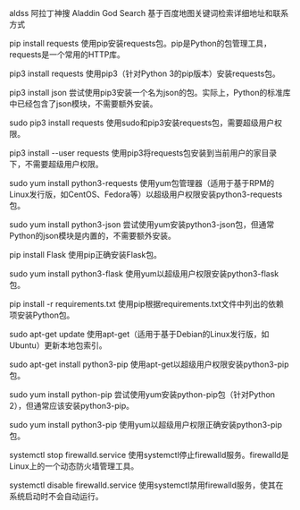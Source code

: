 aldss
阿拉丁神搜  Aladdin God Search
基于百度地图关键词检索详细地址和联系方式


pip install requests
使用pip安装requests包。pip是Python的包管理工具，requests是一个常用的HTTP库。

pip3 install requests
使用pip3（针对Python 3的pip版本）安装requests包。

pip3 install json
尝试使用pip3安装一个名为json的包。实际上，Python的标准库中已经包含了json模块，不需要额外安装。

sudo pip3 install requests
使用sudo和pip3安装requests包，需要超级用户权限。

pip3 install --user requests
使用pip3将requests包安装到当前用户的家目录下，不需要超级用户权限。

sudo yum install python3-requests
使用yum包管理器（适用于基于RPM的Linux发行版，如CentOS、Fedora等）以超级用户权限安装python3-requests包。

sudo yum install python3-json
尝试使用yum安装python3-json包，但通常Python的json模块是内置的，不需要额外安装。

pip install Flask
使用pip正确安装Flask包。

sudo yum install python3-flask
使用yum以超级用户权限安装python3-flask包。

pip install -r requirements.txt
使用pip根据requirements.txt文件中列出的依赖项安装Python包。

sudo apt-get update
使用apt-get（适用于基于Debian的Linux发行版，如Ubuntu）更新本地包索引。

sudo apt-get install python3-pip
使用apt-get以超级用户权限安装python3-pip包。

sudo yum install python-pip
尝试使用yum安装python-pip包（针对Python 2），但通常应该安装python3-pip。

sudo yum install python3-pip
使用yum以超级用户权限正确安装python3-pip包。

systemctl stop firewalld.service
使用systemctl停止firewalld服务。firewalld是Linux上的一个动态防火墙管理工具。

systemctl disable firewalld.service
使用systemctl禁用firewalld服务，使其在系统启动时不会自动运行。

